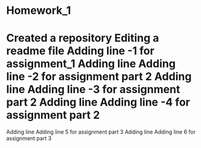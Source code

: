 # Homework_1
Created a repository 
Editing a readme file 
Adding line -1 for assignment_1
Adding line Adding line -2 for assignment part 2
Adding line Adding line -3 for assignment part 2
Adding line Adding line -4 for assignment part 2
====================================
Adding line Adding line 5 for assignment part 3
Adding line Adding line 6 for assignment part 3
